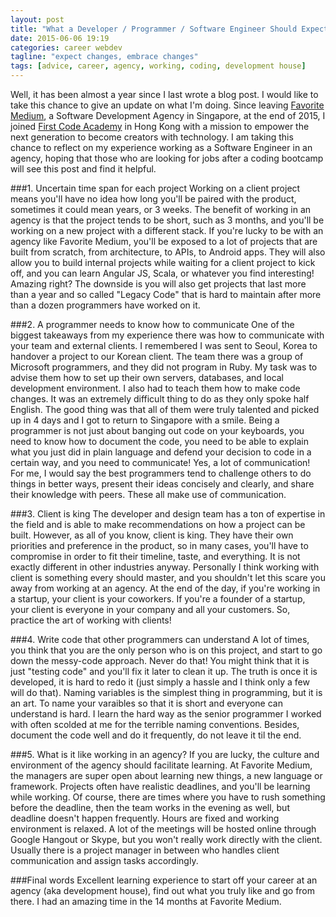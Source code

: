 ```yaml
---
layout: post
title: "What a Developer / Programmer / Software Engineer Should Expect Working in an Agency"
date: 2015-06-06 19:19
categories: career webdev
tagline: "expect changes, embrace changes"
tags: [advice, career, agency, working, coding, development house]
---
```


Well, it has been almost a year since I last wrote a blog post. I would like to take this chance to give an update on what I'm doing. Since leaving <a href="http://www.favoritemedium.com/" target="_blank">Favorite Medium</a>, a Software Development Agency in Singapore, at the end of 2015, I joined <a href="http://firstcodeacademy.com/" target="_blank">First Code Academy</a> in Hong Kong with a mission to empower the next generation to become creators with technology. I am taking this chance to reflect on my experience working as a Software Engineer in an agency, hoping that those who are looking for jobs after a coding bootcamp will see this post and find it helpful.

###1. Uncertain time span for each project
Working on a client project means you'll have no idea how long you'll be paired with the product, sometimes it could mean years, or 3 weeks. The benefit of working in an agency is that the project tends to be short, such as 3 months, and you'll be working on a new project with a different stack. If you're lucky to be with an agency like Favorite Medium, you'll be exposed to a lot of projects that are built from scratch, from architecture, to APIs, to Android apps. They will also allow you to build internal projects while waiting for a client project to kick off, and you can learn Angular JS, Scala, or whatever you find interesting! Amazing right? The downside is you will also get projects that last more than a year and so called "Legacy Code" that is hard to maintain after more than a dozen programmers have worked on it.

###2. A programmer needs to know how to communicate
One of the biggest takeaways from my experience there was how to communicate with your team and external clients. I remembered I was sent to Seoul, Korea to handover a project to our Korean client. The team there was a group of Microsoft programmers, and they did not program in Ruby. My task was to advise them how to set up their own servers, databases, and local development environment. I also had to teach them how to make code changes. It was an extremely difficult thing to do as they only spoke half English. The good thing was that all of them were truly talented and picked up in 4 days and I got to return to Singapore with a smile. Being a programmer is not just about banging out code on your keyboards, you need to know how to document the code, you need to be able to explain what you just did in plain language and defend your decision to code in a certain way, and you need to communicate! Yes, a lot of communication! For me, I would say the best programmers tend to challenge others to do things in better ways, present their ideas concisely and clearly, and share their knowledge with peers. These all make use of communication.

###3. Client is king
The developer and design team has a ton of expertise in the field and is able to make recommendations on how a project can be built. However, as all of you know, client is king. They have their own priorities and preference in the product, so in many cases, you'll have to compromise in order to fit their timeline, taste, and everything. It is not exactly different in other industries anyway. Personally I think working with client is something every should master, and you shouldn't let this scare you away from working at an agency. At the end of the day, if you're working in a startup, your client is your coworkers. If you're a founder of a startup, your client is everyone in your company and all your customers. So, practice the art of working with clients!

###4. Write code that other programmers can understand
A lot of times, you think that you are the only person who is on this project, and start to go down the messy-code approach. Never do that! You might think that it is just "testing code" and you'll fix it later to clean it up. The truth is once it is developed, it is hard to redo it (just simply a hassle and I think only a few will do that). Naming variables is the simplest thing in programming, but it is an art. To name your varaibles so that it is short and everyone can understand is hard. I learn the hard way as the senior programmer I worked with often scolded at me for the terrible naming conventions. Besides, document the code well and do it frequently, do not leave it til the end.

###5. What is it like working in an agency?
If you are lucky, the culture and environment of the agency should facilitate learning. At Favorite Medium, the managers are super open about learning new things, a new language or framework. Projects often have realistic deadlines, and you'll be learning while working. Of course, there are times where you have to rush something before the deadline, then the team works in the evening as well, but deadline doesn't happen frequently. Hours are fixed and working environment is relaxed. A lot of the meetings will be hosted online through Google Hangout or Skype, but you won't really work directly with the client. Usually there is a project manager in between who handles client communication and assign tasks accordingly.

###Final words
Excellent learning experience to start off your career at an agency (aka development house), find out what you truly like and go from there. I had an amazing time in the 14 months at Favorite Medium.